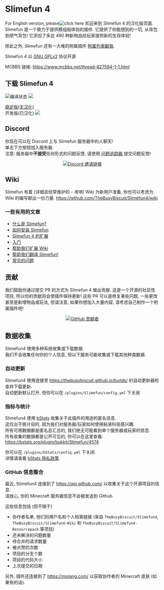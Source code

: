 # Slimefun 4
For English version, please![click here](https://github.com/TheBusyBiscuit/Slimefun4)
欢迎来到 Slimefun 4 的汉化版页面. Slimefun 是一个致力于提供模组般体验的插件. 它提供了你能想到的一切, 从背包到喷气背包!
它添加了多达 490 种新物品给玩家提供新的生存体验!

除此之外, Slimefun 还有一大堆的附属插件 [附属列表戳我](https://github.com/TheBusyBiscuit/Slimefun4/wiki/Addons).

Slimefun 4 以 [GNU GPLv3](https://github.com/TheBusyBiscuit/Slimefun4/blob/master/LICENSE) 协议开源

MCBBS 链接: https://www.mcbbs.net/thread-827594-1-1.html

## 下载 Slimefun 4
![编译状态](https://github.com/StarWishsama/Slimefun4/workflows/Java%20CI/badge.svg)
<a href="https://github.com/StarWishsama/Slimefun4/issues">
  <img src="https://img.shields.io/github/issues/StarWishsama/Slimefun4.svg?style=popout">
</a> 

[稳定版(无汉化)](https://thebusybiscuit.github.io/builds/TheBusyBiscuit/Slimefun4/stable/)<br>
开发版(已汉化)
<a href="https://github.com/StarWishsama/Slimefun4/releases/latest">
  <img src="https://img.shields.io/github/v/release/StarWishSama/Slimefun4?include_prereleases">
</a></br>

## Discord
你现在可以在 Discord 上与 Slimefun 服务器中的人聊天!<br>
单击下方按钮加入服务器.<br>
注意: 服务器中**不接受**任何形式的问题反馈, 请使用 [问题追踪器](https://github.com/TheBusyBiscuit/Slimefun4/issues) 提交问题反馈!

<p align="center">
  <a href="https://discord.gg/fsD4Bkh">
    <img src="https://img.shields.io/discord/565557184348422174?color=7289DA&label=Discord&style=for-the-badge" alt="Discord 邀请链接"/>
  </a>
</p>

## Wiki
Slimefun 有着 (详细且经常维护的 - *咳咳*) Wiki 为新用户准备, 
你也可以考虑为 Wiki 的编写献出一份力量.
https://github.com/TheBusyBiscuit/Slimefun4/wiki

### 一些有用的文章
* [什么是 Slimefun?](https://github.com/TheBusyBiscuit/Slimefun4/wiki/Slimefun-in-a-nutshell)
* [如何安装 Slimefun](https://github.com/TheBusyBiscuit/Slimefun4/wiki/Installing-Slimefun)
* [Slimefun 4 的扩展](https://github.com/TheBusyBiscuit/Slimefun4/wiki/Addons)
* [入门](https://github.com/TheBusyBiscuit/Slimefun4/wiki/Getting-Started)
* [帮助我们扩展 Wiki](https://github.com/TheBusyBiscuit/Slimefun4/wiki/Expanding-the-Wiki)
* [帮助我们翻译 Slimefun!](https://github.com/TheBusyBiscuit/Slimefun4/wiki/Translating-Slimefun)
* [常见的问题](https://github.com/TheBusyBiscuit/Slimefun4/wiki/Common-Issues)

## 贡献
我们鼓励你通过提交 PR 的方式为 Slimefun 4 做出贡献.
这是一个开源的社区性项目, 所以你的贡献将会使插件保持更新!
这些 PR 可以是修复某些问题, 一些更改甚至是新增物品或玩法,
但请注意, 如果你想加入大量内容, 请考虑自己制作一个附属插件吧!

<p align="center">
  <a href="https://github.com/TheBusyBiscuit/Slimefun4/graphs/contributors">
    <img alt="GitHub 贡献者" src="https://img.shields.io/github/contributors/TheBusyBiscuit/Slimefun4?style=for-the-badge">
  </a>
</p>

## 数据收集
Slimefun4 使用多种系统收集或下载数据.<br>
我们不会收集任何你的个人信息, 但以下服务可能收集或下载其他种类数据.

### 自动更新
Slimefun4 使用连接至 https://thebusybiscuit.github.io/builds/ 的自动更新器检查并下载更新.<br>
自动更新默认打开, 但你可以在 `/plugins/Slimefun/config.yml` 下关闭<br>

### 指标与统计
Slimefun4 使用 [bStats](https://bstats.org/plugin/bukkit/Slimefun/4574) 收集关于此插件的用途的匿名信息.<br>
这仅出于统计目的, 因为我们对服务器/玩家如何使用粘液科技感兴趣.<br>
所有可用数据都是匿名且汇总的, 我们绝无可能看到单个服务器或玩家的信息.<br>
所有收集的数据都是公开可见的, 你可以在这里查看: https://bstats.org/plugin/bukkit/Slimefun/4574

你可以在 `/plugins/bStats/config.yml` 下关闭.<br>
详情请查看 [bStats 隐私政策](https://bstats.org/privacy-policy)

### GitHub 信息整合
最近, Slimefun4 连接到了 https://api.github.com/ 以收集关于这个开源项目的信息.<br>
请放心, 你的 Minecraft 服务器信息不会被发送到 Github.

这些信息包括 (但不限于)
* 协作者名单, 他们的用户名和个人档案链接 (来自 `TheBusyBiscuit/Slimefun4`, `TheBusyBiscuit/Slimefun4-Wiki` 和 `TheBusyBiscuit/Slimefun4-Resourcepack` 等项目)
* 还未解决的问题数量
* 待合并的请求数量
* 被点赞的次数
* 项目的分支个数
* 项目的代码大小
* 上次提交的日期

另外, 插件还连接到了 https://mojang.com/ 以获取协作者的 Minecraft 皮肤 (如果有的话).
